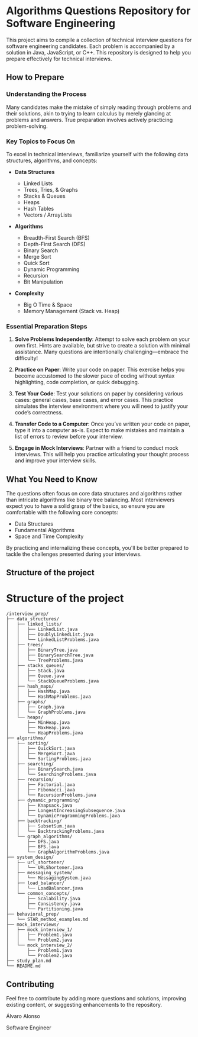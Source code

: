 # Algorithms Questions Repository for Software Engineering

This project aims to compile a collection of technical interview questions for software engineering candidates. Each problem is accompanied by a solution in Java, JavaScript, or C++. This repository is designed to help you prepare effectively for technical interviews.

## How to Prepare

### Understanding the Process

Many candidates make the mistake of simply reading through problems and their solutions, akin to trying to learn calculus by merely glancing at problems and answers. True preparation involves actively practicing problem-solving.

### Key Topics to Focus On

To excel in technical interviews, familiarize yourself with the following data structures, algorithms, and concepts:

- **Data Structures**

  - Linked Lists
  - Trees, Tries, & Graphs
  - Stacks & Queues
  - Heaps
  - Hash Tables
  - Vectors / ArrayLists

- **Algorithms**

  - Breadth-First Search (BFS)
  - Depth-First Search (DFS)
  - Binary Search
  - Merge Sort
  - Quick Sort
  - Dynamic Programming
  - Recursion
  - Bit Manipulation

- **Complexity**
  - Big O Time & Space
  - Memory Management (Stack vs. Heap)

### Essential Preparation Steps

1. **Solve Problems Independently**: Attempt to solve each problem on your own first. Hints are available, but strive to create a solution with minimal assistance. Many questions are intentionally challenging—embrace the difficulty!

2. **Practice on Paper**: Write your code on paper. This exercise helps you become accustomed to the slower pace of coding without syntax highlighting, code completion, or quick debugging.

3. **Test Your Code**: Test your solutions on paper by considering various cases: general cases, base cases, and error cases. This practice simulates the interview environment where you will need to justify your code’s correctness.

4. **Transfer Code to a Computer**: Once you’ve written your code on paper, type it into a computer as-is. Expect to make mistakes and maintain a list of errors to review before your interview.

5. **Engage in Mock Interviews**: Partner with a friend to conduct mock interviews. This will help you practice articulating your thought process and improve your interview skills.

## What You Need to Know

The questions often focus on core data structures and algorithms rather than intricate algorithms like binary tree balancing. Most interviewers expect you to have a solid grasp of the basics, so ensure you are comfortable with the following core concepts:

- Data Structures
- Fundamental Algorithms
- Space and Time Complexity

By practicing and internalizing these concepts, you'll be better prepared to tackle the challenges presented during your interviews.

## Structure of the project

# Structure of the project

```plaintext
/interview_prep/
├── data_structures/
│   ├── linked_lists/
│   │   ├── LinkedList.java
│   │   ├── DoublyLinkedList.java
│   │   └── LinkedListProblems.java
│   ├── trees/
│   │   ├── BinaryTree.java
│   │   ├── BinarySearchTree.java
│   │   └── TreeProblems.java
│   ├── stacks_queues/
│   │   ├── Stack.java
│   │   ├── Queue.java
│   │   └── StackQueueProblems.java
│   ├── hash_maps/
│   │   ├── HashMap.java
│   │   └── HashMapProblems.java
│   ├── graphs/
│   │   ├── Graph.java
│   │   └── GraphProblems.java
│   └── heaps/
│       ├── MinHeap.java
│       ├── MaxHeap.java
│       └── HeapProblems.java
├── algorithms/
│   ├── sorting/
│   │   ├── QuickSort.java
│   │   ├── MergeSort.java
│   │   └── SortingProblems.java
│   ├── searching/
│   │   ├── BinarySearch.java
│   │   └── SearchingProblems.java
│   ├── recursion/
│   │   ├── Factorial.java
│   │   ├── Fibonacci.java
│   │   └── RecursionProblems.java
│   ├── dynamic_programming/
│   │   ├── Knapsack.java
│   │   ├── LongestIncreasingSubsequence.java
│   │   └── DynamicProgrammingProblems.java
│   ├── backtracking/
│   │   ├── SubsetSum.java
│   │   └── BacktrackingProblems.java
│   └── graph_algorithms/
│       ├── DFS.java
│       ├── BFS.java
│       └── GraphAlgorithmProblems.java
├── system_design/
│   ├── url_shortener/
│   │   └── URLShortener.java
│   ├── messaging_system/
│   │   └── MessagingSystem.java
│   ├── load_balancer/
│   │   └── LoadBalancer.java
│   └── common_concepts/
│       ├── Scalability.java
│       ├── Consistency.java
│       └── Partitioning.java
├── behavioral_prep/
│   └── STAR_method_examples.md
├── mock_interviews/
│   ├── mock_interview_1/
│   │   ├── Problem1.java
│   │   └── Problem2.java
│   └── mock_interview_2/
│       ├── Problem1.java
│       └── Problem2.java
├── study_plan.md
└── README.md
```

## Contributing

Feel free to contribute by adding more questions and solutions, improving existing content, or suggesting enhancements to the repository.

Álvaro Alonso

Software Engineer
